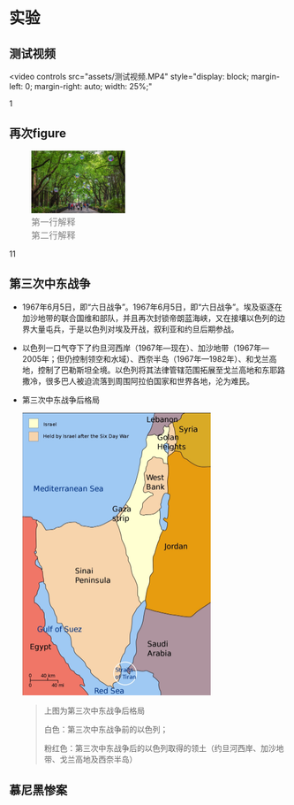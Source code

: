 # 实验

## 测试视频

<video 
  controls 
  src="assets/测试视频.MP4" 
  style="display: block; margin-left: 0; margin-right: auto; width: 25%;"
></video>
1

## 再次figure

<figure>
  <img src="assets/测试图片1.png" alt="测试图片1" style="width: 40%; height: auto;">
  <figcaption style="font-size: 16px; color: gray;">第一行解释</figcaption>
  <figcaption style="font-size: 16px; color: gray;">第二行解释</figcaption>
</figure>

11

## 第三次中东战争

- 1967年6月5日，即“六日战争”。1967年6月5日，即“六日战争”。埃及驱逐在加沙地带的联合国维和部队，并且再次封锁帝朗蓝海峡，又在接壤以色列的边界大量屯兵，于是以色列对埃及开战，叙利亚和约旦后期参战。

- 以色列一口气夺下了约旦河西岸（1967年—现在）、加沙地带（1967年—2005年；但仍控制领空和水域）、西奈半岛（1967年—1982年）、和戈兰高地，控制了巴勒斯坦全境。以色列将其法律管辖范围拓展至戈兰高地和东耶路撒冷，很多巴人被迫流落到周围阿拉伯国家和世界各地，沦为难民。

- 第三次中东战争后格局

    <img src="assets/第三次中东战争后格局.jpg" alt="第三次中东战争后格局" style="zoom:50%;" />

    > 上图为第三次中东战争后格局
    >
    > 白色：第三次中东战争前的以色列；
    >
    > 粉红色：第三次中东战争后的以色列取得的领土（约旦河西岸、加沙地带、戈兰高地及西奈半岛）

## 慕尼黑惨案
